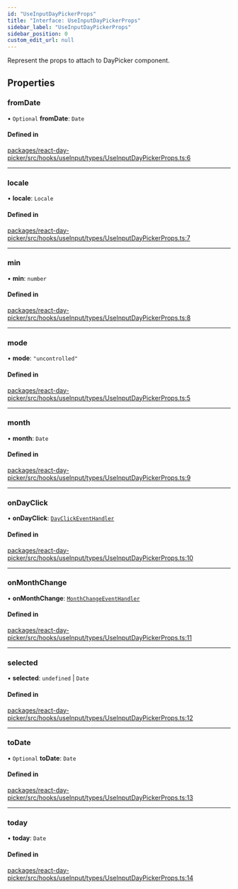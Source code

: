 ```yaml
---
id: "UseInputDayPickerProps"
title: "Interface: UseInputDayPickerProps"
sidebar_label: "UseInputDayPickerProps"
sidebar_position: 0
custom_edit_url: null
---
```


Represent the props to attach to DayPicker component.

## Properties

### fromDate

• `Optional` **fromDate**: `Date`

#### Defined in

[packages/react-day-picker/src/hooks/useInput/types/UseInputDayPickerProps.ts:6](https://github.com/gpbl/react-day-picker/blob/0df406c0/packages/react-day-picker/src/hooks/useInput/types/UseInputDayPickerProps.ts#L6)

___

### locale

• **locale**: `Locale`

#### Defined in

[packages/react-day-picker/src/hooks/useInput/types/UseInputDayPickerProps.ts:7](https://github.com/gpbl/react-day-picker/blob/0df406c0/packages/react-day-picker/src/hooks/useInput/types/UseInputDayPickerProps.ts#L7)

___

### min

• **min**: `number`

#### Defined in

[packages/react-day-picker/src/hooks/useInput/types/UseInputDayPickerProps.ts:8](https://github.com/gpbl/react-day-picker/blob/0df406c0/packages/react-day-picker/src/hooks/useInput/types/UseInputDayPickerProps.ts#L8)

___

### mode

• **mode**: ``"uncontrolled"``

#### Defined in

[packages/react-day-picker/src/hooks/useInput/types/UseInputDayPickerProps.ts:5](https://github.com/gpbl/react-day-picker/blob/0df406c0/packages/react-day-picker/src/hooks/useInput/types/UseInputDayPickerProps.ts#L5)

___

### month

• **month**: `Date`

#### Defined in

[packages/react-day-picker/src/hooks/useInput/types/UseInputDayPickerProps.ts:9](https://github.com/gpbl/react-day-picker/blob/0df406c0/packages/react-day-picker/src/hooks/useInput/types/UseInputDayPickerProps.ts#L9)

___

### onDayClick

• **onDayClick**: [`DayClickEventHandler`](../types/DayClickEventHandler)

#### Defined in

[packages/react-day-picker/src/hooks/useInput/types/UseInputDayPickerProps.ts:10](https://github.com/gpbl/react-day-picker/blob/0df406c0/packages/react-day-picker/src/hooks/useInput/types/UseInputDayPickerProps.ts#L10)

___

### onMonthChange

• **onMonthChange**: [`MonthChangeEventHandler`](../types/MonthChangeEventHandler)

#### Defined in

[packages/react-day-picker/src/hooks/useInput/types/UseInputDayPickerProps.ts:11](https://github.com/gpbl/react-day-picker/blob/0df406c0/packages/react-day-picker/src/hooks/useInput/types/UseInputDayPickerProps.ts#L11)

___

### selected

• **selected**: `undefined` \| `Date`

#### Defined in

[packages/react-day-picker/src/hooks/useInput/types/UseInputDayPickerProps.ts:12](https://github.com/gpbl/react-day-picker/blob/0df406c0/packages/react-day-picker/src/hooks/useInput/types/UseInputDayPickerProps.ts#L12)

___

### toDate

• `Optional` **toDate**: `Date`

#### Defined in

[packages/react-day-picker/src/hooks/useInput/types/UseInputDayPickerProps.ts:13](https://github.com/gpbl/react-day-picker/blob/0df406c0/packages/react-day-picker/src/hooks/useInput/types/UseInputDayPickerProps.ts#L13)

___

### today

• **today**: `Date`

#### Defined in

[packages/react-day-picker/src/hooks/useInput/types/UseInputDayPickerProps.ts:14](https://github.com/gpbl/react-day-picker/blob/0df406c0/packages/react-day-picker/src/hooks/useInput/types/UseInputDayPickerProps.ts#L14)
